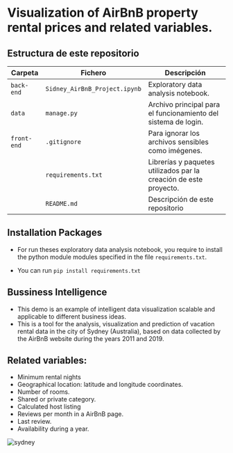 # Visualization of AirBnB property rental prices and related variables.
## Estructura de este repositorio

| Carpeta      | Fichero                      | Descripción                                                       |
|--------------|------------------------------|-------------------------------------------------------------------|
| `back-end`   | `Sidney_AirBnB_Project.ipynb`| Exploratory data analysis notebook.        |
| `data`       | `manage.py`                  | Archivo principal para el funcionamiento del sistema de login.    |
| `front-end`  | `.gitignore`                 | Para ignorar los archivos sensibles como imégenes.                |
|              | `requirements.txt`           | Librerías y paquetes utilizados par la creación de este proyecto. |
|              | `README.md`                  | Descripción de este repositorio                                   |


## Installation Packages
  
* For run theses exploratory data analysis notebook, you require to install the python module modules specified in the file `requirements.txt`.

* You can run `pip install requirements.txt`


## Bussiness Intelligence
* This demo is an example of intelligent data visualization scalable and applicable to different business ideas.
* This is a tool for the analysis, visualization and prediction of vacation rental data in the city of Sydney (Australia), based on data collected by the AirBnB website during the years 2011 and 2019.

## Related variables:   

* Minimum rental nights 
* Geographical location: latitude and longitude coordinates. 
* Number of rooms. 
* Shared or private category.
* Calculated host listing
* Reviews per month in a AirBnB page.
* Last review.
* Availability during a year.

![sydney](https://user-images.githubusercontent.com/110174766/187749402-4aa28644-629c-4d3e-ba2b-bbb6ae12c898.jpeg)

